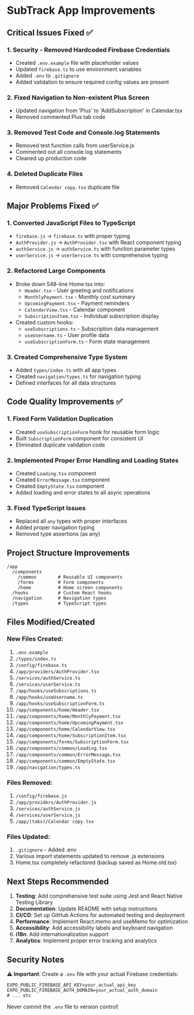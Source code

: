 # SubTrack App Improvements

## Critical Issues Fixed ✅

### 1. Security - Removed Hardcoded Firebase Credentials
- Created `.env.example` file with placeholder values
- Updated `firebase.ts` to use environment variables
- Added `.env` to `.gitignore`
- Added validation to ensure required config values are present

### 2. Fixed Navigation to Non-existent Plus Screen
- Updated navigation from 'Plus' to 'AddSubscription' in Calendar.tsx
- Removed commented Plus tab code

### 3. Removed Test Code and Console.log Statements
- Removed test function calls from userService.js
- Commented out all console.log statements
- Cleaned up production code

### 4. Deleted Duplicate Files
- Removed `Calendar copy.tsx` duplicate file

## Major Problems Fixed ✅

### 1. Converted JavaScript Files to TypeScript
- `firebase.js` → `firebase.ts` with proper typing
- `AuthProvider.js` → `AuthProvider.tsx` with React component typing
- `authService.js` → `authService.ts` with function parameter types
- `userService.js` → `userService.ts` with comprehensive typing

### 2. Refactored Large Components
- Broke down 548-line Home.tsx into:
  - `Header.tsx` - User greeting and notifications
  - `MonthlyPayment.tsx` - Monthly cost summary
  - `UpcomingPayment.tsx` - Payment reminders
  - `CalendarView.tsx` - Calendar component
  - `SubscriptionItem.tsx` - Individual subscription display
- Created custom hooks:
  - `useSubscriptions.ts` - Subscription data management
  - `useUsername.ts` - User profile data
  - `useSubscriptionForm.ts` - Form state management

### 3. Created Comprehensive Type System
- Added `types/index.ts` with all app types
- Created `navigation/types.ts` for navigation typing
- Defined interfaces for all data structures

## Code Quality Improvements ✅

### 1. Fixed Form Validation Duplication
- Created `useSubscriptionForm` hook for reusable form logic
- Built `SubscriptionForm` component for consistent UI
- Eliminated duplicate validation code

### 2. Implemented Proper Error Handling and Loading States
- Created `Loading.tsx` component
- Created `ErrorMessage.tsx` component
- Created `EmptyState.tsx` component
- Added loading and error states to all async operations

### 3. Fixed TypeScript Issues
- Replaced all `any` types with proper interfaces
- Added proper navigation typing
- Removed type assertions (as any)

## Project Structure Improvements

```
/app
  /components
    /common        # Reusable UI components
    /forms         # Form components
    /home          # Home screen components
  /hooks           # Custom React hooks
  /navigation      # Navigation types
  /types           # TypeScript types
```

## Files Modified/Created

### New Files Created:
1. `.env.example`
2. `/types/index.ts`
3. `/config/firebase.ts`
4. `/app/providers/AuthProvider.tsx`
5. `/services/authService.ts`
6. `/services/userService.ts`
7. `/app/hooks/useSubscriptions.ts`
8. `/app/hooks/useUsername.ts`
9. `/app/hooks/useSubscriptionForm.ts`
10. `/app/components/home/Header.tsx`
11. `/app/components/home/MonthlyPayment.tsx`
12. `/app/components/home/UpcomingPayment.tsx`
13. `/app/components/home/CalendarView.tsx`
14. `/app/components/home/SubscriptionItem.tsx`
15. `/app/components/forms/SubscriptionForm.tsx`
16. `/app/components/common/Loading.tsx`
17. `/app/components/common/ErrorMessage.tsx`
18. `/app/components/common/EmptyState.tsx`
19. `/app/navigation/types.ts`

### Files Removed:
1. `/config/firebase.js`
2. `/app/providers/AuthProvider.js`
3. `/services/authService.js`
4. `/services/userService.js`
5. `/app/(tabs)/Calendar copy.tsx`

### Files Updated:
1. `.gitignore` - Added .env
2. Various import statements updated to remove .js extensions
3. Home.tsx completely refactored (backup saved as Home.old.tsx)

## Next Steps Recommended

1. **Testing**: Add comprehensive test suite using Jest and React Native Testing Library
2. **Documentation**: Update README with setup instructions
3. **CI/CD**: Set up GitHub Actions for automated testing and deployment
4. **Performance**: Implement React.memo and useMemo for optimization
5. **Accessibility**: Add accessibility labels and keyboard navigation
6. **i18n**: Add internationalization support
7. **Analytics**: Implement proper error tracking and analytics

## Security Notes

⚠️ **Important**: Create a `.env` file with your actual Firebase credentials:
```
EXPO_PUBLIC_FIREBASE_API_KEY=your_actual_api_key
EXPO_PUBLIC_FIREBASE_AUTH_DOMAIN=your_actual_auth_domain
# ... etc
```

Never commit the `.env` file to version control!
